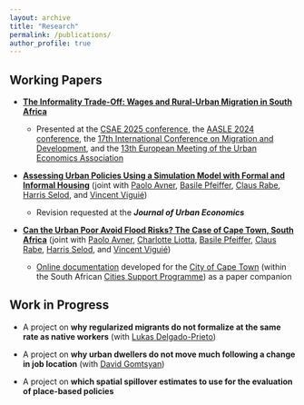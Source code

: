 ```yaml
---
layout: archive
title: "Research"
permalink: /publications/
author_profile: true
---
```



## Working Papers

- [**The Informality Trade-Off: Wages and Rural-Urban Migration in South Africa**](https://tlmonnier.github.io/files/Monnier_InformalMigration.pdf)
	- Presented at the [CSAE 2025 conference](https://www.csae.ox.ac.uk/csae-conference-2025), the [AASLE 2024 conference](https://www.aasle.org/bangkok-conference-info), the [17th International Conference on Migration and Development](https://www.bolognaconventionbureau.it/en/events/17th-international-conference-on-migrati/), and the [13th European Meeting of the Urban Economics Association](https://urbaneconomics.org/meetings/emuea2024/)

- [**Assessing Urban Policies Using a Simulation Model with Formal and Informal Housing**](https://tlmonnier.github.io/files/Monnier_InformalHousing.pdf) (joint with [Paolo Avner](https://blogs.worldbank.org/team/paolo-avner), [Basile Pfeiffer](https://www.linkedin.com/in/basile-pfeiffer-3a630986?originalSubdomain=fr), [Claus Rabe](https://www.linkedin.com/in/claus-rabe-ba099119/?originalSubdomain=za), [Harris Selod](https://sites.google.com/site/hselod/), and [Vincent Viguié](https://www.vincentviguie.com/))
	- Revision requested at the ***Journal of Urban Economics***

- [**Can the Urban Poor Avoid Flood Risks? The Case of Cape Town, South Africa**](https://tlmonnier.github.io/files/Monnier_InformalFloods.pdf) (joint with [Paolo Avner](https://blogs.worldbank.org/team/paolo-avner), [Charlotte Liotta](https://www.centre-cired.fr/charlotte-liotta/), [Basile Pfeiffer](https://www.linkedin.com/in/basile-pfeiffer-3a630986?originalSubdomain=fr), [Claus Rabe](https://www.linkedin.com/in/claus-rabe-ba099119/?originalSubdomain=za), [Harris Selod](https://sites.google.com/site/hselod/), and [Vincent Viguié](https://www.vincentviguie.com/)) 
	- [Online documentation](https://cired.github.io/cape_town_NEDUM_Python/) developed for the [City of Cape Town](https://www.capetown.gov.za/) (within the South African [Cities Support Programme](https://csp.treasury.gov.za/)) as a paper companion

## Work in Progress

- A project on **why regularized migrants do not formalize at the same rate as native workers** (with [Lukas Delgado-Prieto](https://ludelgad.github.io/))

- A project on **why urban dwellers do not move much following a change in job location** (with [David Gomtsyan](https://dgomtsyan.weebly.com/))

- A project on **which spatial spillover estimates to use for the evaluation of place-based policies**
